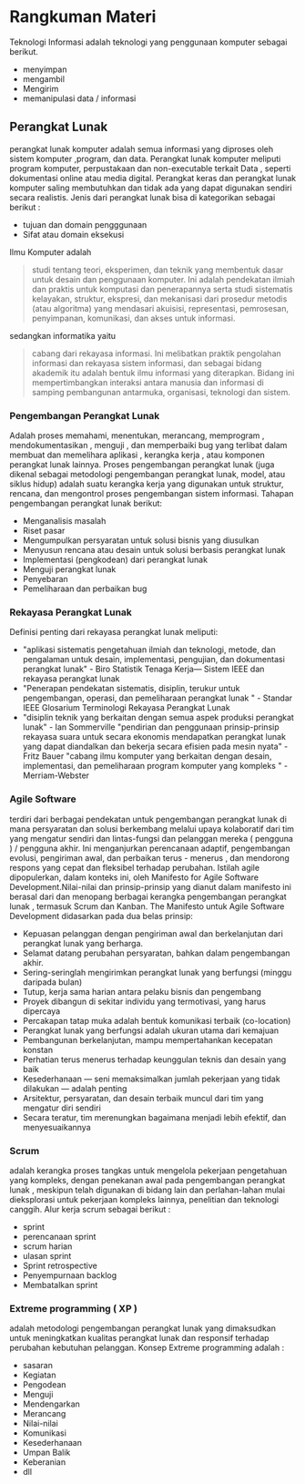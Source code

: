 # Rangkuman Materi

Teknologi Informasi adalah teknologi yang penggunaan komputer sebagai berikut.
  - menyimpan
  - mengambil
  - Mengirim
  - memanipulasi data / informasi

## Perangkat Lunak

 perangkat lunak komputer adalah semua informasi yang diproses oleh sistem komputer ,program, dan data. Perangkat lunak komputer meliputi program komputer, perpustakaan dan non-executable terkait Data , seperti dokumentasi online atau media digital. Perangkat keras dan perangkat lunak komputer saling membutuhkan dan tidak ada yang dapat digunakan sendiri secara realistis. Jenis dari perangkat lunak bisa di kategorikan sebagai berikut : 
  - tujuan dan domain pengggunaan
  - Sifat atau domain eksekusi

Ilmu Komputer adalah
>  studi tentang teori, eksperimen, dan teknik yang membentuk dasar untuk desain dan penggunaan komputer. Ini adalah pendekatan ilmiah dan praktis untuk komputasi dan penerapannya serta studi sistematis kelayakan, struktur, ekspresi, dan mekanisasi dari prosedur metodis (atau algoritma) yang mendasari akuisisi, representasi, pemrosesan, penyimpanan, komunikasi, dan akses untuk informasi.

sedangkan informatika yaitu
> cabang dari rekayasa informasi. Ini melibatkan praktik pengolahan informasi dan rekayasa sistem informasi, dan sebagai bidang akademik itu adalah bentuk ilmu informasi yang diterapkan. Bidang ini mempertimbangkan interaksi antara manusia dan informasi di samping pembangunan antarmuka, organisasi, teknologi dan sistem.

### Pengembangan Perangkat Lunak

Adalah proses memahami, menentukan, merancang, memprogram , mendokumentasikan , menguji , dan memperbaiki bug yang terlibat dalam membuat dan memelihara aplikasi , kerangka kerja , atau komponen perangkat lunak lainnya. Proses pengembangan perangkat lunak (juga dikenal sebagai metodologi pengembangan perangkat lunak, model, atau siklus hidup) adalah suatu kerangka kerja yang digunakan untuk struktur, rencana, dan mengontrol proses pengembangan sistem informasi. Tahapan pengembangan perangkat lunak berikut:
* Menganalisis masalah
* Riset pasar
* Mengumpulkan persyaratan untuk solusi bisnis yang diusulkan
* Menyusun rencana atau desain untuk solusi berbasis perangkat lunak
* Implementasi (pengkodean) dari perangkat lunak
* Menguji perangkat lunak
* Penyebaran
* Pemeliharaan dan perbaikan bug

### Rekayasa Perangkat Lunak

Definisi penting dari rekayasa perangkat lunak meliputi:
- "aplikasi sistematis pengetahuan ilmiah dan teknologi, metode, dan pengalaman untuk desain, implementasi, pengujian, dan dokumentasi perangkat lunak" - Biro Statistik Tenaga Kerja— Sistem IEEE dan rekayasa perangkat lunak
- "Penerapan pendekatan sistematis, disiplin, terukur untuk pengembangan, operasi, dan pemeliharaan perangkat lunak " - Standar IEEE Glosarium Terminologi Rekayasa Perangkat Lunak
- "disiplin teknik yang berkaitan dengan semua aspek produksi perangkat lunak" - Ian Sommerville
"pendirian dan penggunaan prinsip-prinsip rekayasa suara untuk secara ekonomis mendapatkan perangkat lunak yang dapat diandalkan dan bekerja secara efisien pada mesin nyata" - Fritz Bauer
"cabang ilmu komputer yang berkaitan dengan desain, implementasi, dan pemeliharaan program komputer yang kompleks " - Merriam-Webster

### Agile Software

terdiri dari berbagai pendekatan untuk pengembangan perangkat lunak di mana persyaratan dan solusi berkembang melalui upaya kolaboratif dari tim yang mengatur sendiri dan lintas-fungsi dan pelanggan mereka ( pengguna ) / pengguna akhir. Ini menganjurkan perencanaan adaptif, pengembangan evolusi, pengiriman awal, dan perbaikan terus - menerus , dan mendorong respons yang cepat dan fleksibel terhadap perubahan. Istilah agile dipopulerkan, dalam konteks ini, oleh Manifesto for Agile Software Development.Nilai-nilai dan prinsip-prinsip yang dianut dalam manifesto ini berasal dari dan menopang berbagai kerangka pengembangan perangkat lunak , termasuk Scrum dan Kanban. The Manifesto untuk Agile Software Development didasarkan pada dua belas prinsip:
- Kepuasan pelanggan dengan pengiriman awal dan berkelanjutan dari perangkat lunak yang berharga.
- Selamat datang perubahan persyaratan, bahkan dalam pengembangan akhir.
- Sering-seringlah mengirimkan perangkat lunak yang berfungsi (minggu daripada bulan)
- Tutup, kerja sama harian antara pelaku bisnis dan pengembang
- Proyek dibangun di sekitar individu yang termotivasi, yang harus dipercaya
- Percakapan tatap muka adalah bentuk komunikasi terbaik (co-location)
- Perangkat lunak yang berfungsi adalah ukuran utama dari kemajuan
- Pembangunan berkelanjutan, mampu mempertahankan kecepatan konstan
- Perhatian terus menerus terhadap keunggulan teknis dan desain yang baik
- Kesederhanaan — seni memaksimalkan jumlah pekerjaan yang tidak dilakukan — adalah penting
- Arsitektur, persyaratan, dan desain terbaik muncul dari tim yang mengatur diri sendiri
- Secara teratur, tim merenungkan bagaimana menjadi lebih efektif, dan menyesuaikannya

### Scrum

adalah kerangka proses tangkas untuk mengelola pekerjaan pengetahuan yang kompleks, dengan penekanan awal pada pengembangan perangkat lunak , meskipun telah digunakan di bidang lain dan perlahan-lahan mulai dieksplorasi untuk pekerjaan kompleks lainnya, penelitian dan teknologi canggih. Alur kerja scrum sebagai berikut :
- sprint
- perencanaan sprint
- scrum harian
- ulasan sprint
- Sprint retrospective 
- Penyempurnaan backlog
- Membatalkan sprint

### Extreme programming ( XP )
adalah metodologi pengembangan perangkat lunak yang dimaksudkan untuk meningkatkan kualitas perangkat lunak dan responsif terhadap perubahan kebutuhan pelanggan. Konsep Extreme programming adalah :
* sasaran
* Kegiatan
* Pengodean 
* Menguji 
* Mendengarkan
* Merancang
* Nilai-nilai
* Komunikasi 
* Kesederhanaan 
* Umpan Balik
* Keberanian
* dll

